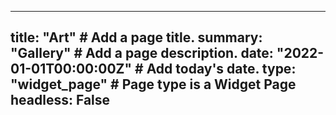 
---
title: "Art"  # Add a page title.
summary: "Gallery"  # Add a page description.
date: "2022-01-01T00:00:00Z"  # Add today's date.
type: "widget_page"  # Page type is a Widget Page
headless: False
---
